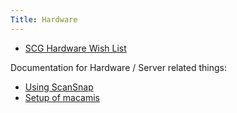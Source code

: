 ```yaml
---
Title: Hardware
---
```



-  [SCG Hardware Wish List](%base_url%/wiki/scgjoblist/hardware/scghardwarewishlist)

Documentation for Hardware / Server related things:


-  [Using ScanSnap](%base_url%/wiki/scgjoblist/hardware/usingscansnap)
-  [Setup of macamis](%base_url%/wiki/scgjoblist/hardware/setupofmacamis)
